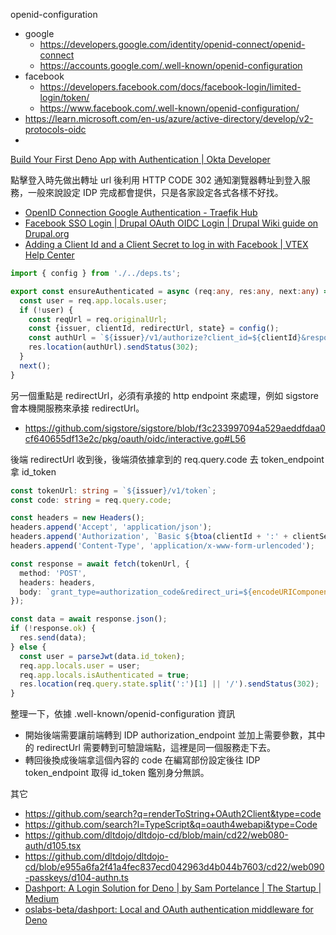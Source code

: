 openid-configuration

- google
  - https://developers.google.com/identity/openid-connect/openid-connect
  - https://accounts.google.com/.well-known/openid-configuration
- facebook
  - https://developers.facebook.com/docs/facebook-login/limited-login/token/
  - https://www.facebook.com/.well-known/openid-configuration/
- https://learn.microsoft.com/en-us/azure/active-directory/develop/v2-protocols-oidc
- 

[Build Your First Deno App with Authentication | Okta Developer](https://developer.okta.com/blog/2020/09/14/deno-with-auth)

點擊登入時先做出轉址 url 後利用 HTTP CODE 302 通知瀏覽器轉址到登入服務，一般來說設定 IDP 完成都會提供，只是各家設定各式各樣不好找。

- [OpenID Connection Google Authentication - Traefik Hub](https://doc.traefik.io/traefik-hub/access-control-policies/methods/oidc-google/)
- [Facebook SSO Login | Drupal OAuth OIDC Login | Drupal Wiki guide on Drupal.org](https://www.drupal.org/docs/contributed-modules/drupal-oauth-oidc-login/facebook-sso-login)
- [Adding a Client Id and a Client Secret to log in with Facebook | VTEX Help Center](https://help.vtex.com/tutorial/adding-a-client-id-and-a-client-secret-to-log-in-with-facebook--3R7rzXWG1GswWOIkYyy8SO#)


```ts
import { config } from './../deps.ts';

export const ensureAuthenticated = async (req:any, res:any, next:any) => {
  const user = req.app.locals.user;
  if (!user) {
    const reqUrl = req.originalUrl;
    const {issuer, clientId, redirectUrl, state} = config();
    const authUrl = `${issuer}/v1/authorize?client_id=${clientId}&response_type=code&scope=openid%20email%20profile&redirect_uri=${encodeURIComponent(redirectUrl)}&state=${state}:${reqUrl}`;
    res.location(authUrl).sendStatus(302);
  }
  next();
}
```

另一個重點是 redirectUrl，必須有承接的 http endpoint 來處理，例如 sigstore 會本機開服務來承接 redirectUrl。

- https://github.com/sigstore/sigstore/blob/f3c233997094a529aeddfdaa0cf640655df13e2c/pkg/oauth/oidc/interactive.go#L56

後端 redirectUrl 收到後，後端須依據拿到的 req.query.code 去 token_endpoint 拿 id_token

```ts
const tokenUrl: string = `${issuer}/v1/token`;
const code: string = req.query.code;

const headers = new Headers();
headers.append('Accept', 'application/json');
headers.append('Authorization', `Basic ${btoa(clientId + ':' + clientSecret)}`);
headers.append('Content-Type', 'application/x-www-form-urlencoded');

const response = await fetch(tokenUrl, {
  method: 'POST',
  headers: headers,
  body: `grant_type=authorization_code&redirect_uri=${encodeURIComponent(redirectUrl)}&code=${code}`
});

const data = await response.json();
if (!response.ok) {
  res.send(data);
} else {
  const user = parseJwt(data.id_token);
  req.app.locals.user = user;
  req.app.locals.isAuthenticated = true;
  res.location(req.query.state.split(':')[1] || '/').sendStatus(302);
}
```

整理一下，依據 .well-known/openid-configuration 資訊

- 開始後端需要讓前端轉到 IDP authorization_endpoint 並加上需要參數，其中的 redirectUrl 需要轉到可驗證端點，這裡是同一個服務走下去。
- 轉回後換成後端拿這個內容的 code 在編寫部份設定後往 IDP token_endpoint 取得 id_token 鑑別身分無誤。

其它

- https://github.com/search?q=renderToString+OAuth2Client&type=code
- https://github.com/search?l=TypeScript&q=oauth4webapi&type=Code
- https://github.com/dltdojo/dltdojo-cd/blob/main/cd22/web080-auth/d105.tsx
- https://github.com/dltdojo/dltdojo-cd/blob/e955a6fa2f41a4fec837ecd042963d4b044b7603/cd22/web090-passkeys/d104-authn.ts
- [Dashport: A Login Solution for Deno | by Sam Portelance | The Startup | Medium](https://medium.com/swlh/dashport-a-login-solution-for-deno-574df45d9927)
- [oslabs-beta/dashport: Local and OAuth authentication middleware for Deno](https://github.com/oslabs-beta/dashport)
